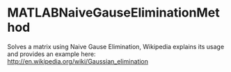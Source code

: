 MATLABNaiveGauseEliminationMethod
=================================

Solves a matrix using Naive Gause Elimination, Wikipedia explains its usage and provides an example here: http://en.wikipedia.org/wiki/Gaussian_elimination
